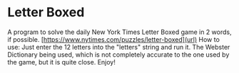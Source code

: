 # Letter Boxed
A program to solve the daily New York Times Letter Boxed game in 2 words, if possible.
[https://www.nytimes.com/puzzles/letter-boxed](url)
How to use: Just enter the 12 letters into the "letters" string and run it. The Webster Dictionary being used, which is not completely accurate to the one used by the game, but it is quite close. Enjoy!
